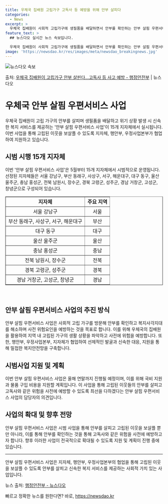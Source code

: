 ```yaml
---
title: 우체국 집배원 고립가구 고독사 등 예방을 위해 안부 살피다
categories:
  - News
excerpt: >
  우체국 집배원이 사회적 고립가구에 생필품을 배달하면서 안부를 확인하는 안부 살핌 우편서비스 사업이 15개 지…
feature_text: >
  ## 뉴스다오 실시간 뉴스 속보입니다.

  우체국 집배원이 사회적 고립가구에 생필품을 배달하면서 안부를 확인하는 안부 살핌 우편서비스 사업이 15개 지…
image: 'https://newsdao.kr/res/images/meta/newsdao_breakingnews.jpg'
---
```


![뉴스다오 속보](https://newsdao.kr/res/images/meta/newsdao_breakingnews.jpg)

<p>출처: <a href="https://newsdao.kr/3852" rel="dofollow">우체국 집배원이 고립가구 안부 살핀다…고독사 등 사고 예방 - 행정안전부</a> | 뉴스다오</p>

<h1>우체국 안부 살핌 우편서비스 사업</h1>
<p data-ke-size="size16">우체국 집배원이 고립 가구의 안부를 살피며 생필품을 배달하고 위기 상황 발생 시 신속한 복지 서비스를 제공하는 '안부 살핌 우편서비스 사업'이 15개 지자체에서 실시됩니다. 이번 사업을 통해 고립된 이웃을 보살플 수 있도록 지자체, 행안부, 우정사업본부가 협업하여 지원하고 있습니다.</p>

<h2>시범 시행 15개 지자체</h2>
<p data-ke-size="size16">이번 '안부 살핌 우편서비스 사업'은 5월부터 15개 지자체에서 시범적으로 운영됩니다. 선정된 지자체들은 서울 강남구, 부산 동래구, 사상구, 서구, 해운대구, 대구 동구, 울산 울주군, 충남 홍성군, 전북 남원시, 장수군, 경북 고령군, 성주군, 경남 거창군, 고성군, 창녕군으로 구성되어 있습니다.</p>

<table style="width: 100%;" border="1">
<tbody>
<tr>
<td style="text-align: center; height: 17px;"><b>지자체</b></td>
<td style="text-align: center; height: 17px;"><b>주요 지역</b></td>
</tr>
<tr>
<td style="text-align: center; height: 17px;">서울 강남구</td>
<td style="text-align: center; height: 17px;">서울</td>
</tr>
<tr>
<td style="text-align: center; height: 17px;">부산 동래구, 사상구, 서구, 해운대구</td>
<td style="text-align: center; height: 17px;">부산</td>
</tr>
<tr>
<td style="text-align: center; height: 17px;">대구 동구</td>
<td style="text-align: center; height: 17px;">대구</td>
</tr>
<tr>
<td style="text-align: center; height: 17px;">울산 울주군</td>
<td style="text-align: center; height: 17px;">울산</td>
</tr>
<tr>
<td style="text-align: center; height: 17px;">충남 홍성군</td>
<td style="text-align: center; height: 17px;">충남</td>
</tr>
<tr>
<td style="text-align: center; height: 17px;">전북 남원시, 장수군</td>
<td style="text-align: center; height: 17px;">전북</td>
</tr>
<tr>
<td style="text-align: center; height: 17px;">경북 고령군, 성주군</td>
<td style="text-align: center; height: 17px;">경북</td>
</tr>
<tr>
<td style="text-align: center; height: 17px;">경남 거창군, 고성군, 창녕군</td>
<td style="text-align: center; height: 17px;">경남</td>
</tr>
</tbody>
</table>

<p data-ke-size="size16">&nbsp;</p>

<h2>안부 살핌 우편서비스 사업의 추진 방식</h2>
<p data-ke-size="size16">안부 살핌 우편서비스 사업은 사회적 고립 가구를 방문해 안부를 확인하고 복지사각지대를 해소하며 사전 위험요인을 예방하는 것을 목표로 합니다. 이를 위해 우체국의 집배원을 활용하여 지역 내 고립된 가구의 생활 상황을 파악하고 사전에 위험을 예방합니다. 또한, 행안부, 우정사업본부, 지자체가 협업하여 선제적인 발굴과 신속한 대응, 지원을 통해 밀접한 복지안전망을 구축합니다.</p>

<h2>시범사업 지원 및 계획</h2>
<p data-ke-size="size16">이번 안부 살핌 우편서비스 사업은 올해 연말까지 진행될 예정이며, 이를 위해 국비 지원과 물품 구입 비용을 지원할 계획입니다. 이 사업을 통해 고립된 이웃들의 안부를 살피고 고독사와 같은 위험을 사전에 예방할 수 있도록 최선을 다하겠다는 안부 살핌 우편서비스 사업의 담당자의 의견입니다.</p>

<h2>사업의 확대 및 향후 전망</h2>
<p data-ke-size="size16">안부 살핌 우편서비스 사업은 시범 사업을 통해 안부를 살피고 고립된 이웃을 보살플 뿐만 아니라, 이를 통해 안부를 확인하는 것을 통해 고독사와 같은 위험을 사전에 예방하고자 합니다. 향후 이러한 사업이 전국적으로 확대될 수 있도록 지원 및 계획이 진행 중에 있습니다.</p>

<hr>

<p data-ke-size="size16">안부 살핌 우편서비스 사업은 지자체, 행안부, 우정사업본부의 협업을 통해 고립된 이웃을 보살플 수 있도록 안부를 살피고 신속한 복지 서비스를 제공하는 사회적 가치 있는 사업입니다.</p>

<p data-ke-size="size16">뉴스 출처: <a href="https://newsdao.kr/3852">행정안전부 - 뉴스다오</a></p>
 

빠르고 정확한 뉴스를 원한다면? 바로, <a href="https://newsdao.kr" rel="dofollow">https://newsdao.kr</a>


